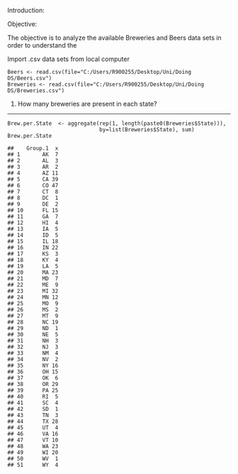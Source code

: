 Introduction:

Objective:

The objective is to analyze the available Breweries and Beers data sets
in order to understand the

Import .csv data sets from local computer

    Beers <- read.csv(file="C:/Users/R900255/Desktop/Uni/Doing DS/Beers.csv")
    Breweries <- read.csv(file="C:/Users/R900255/Desktop/Uni/Doing DS/Breweries.csv")

1. How many breweries are present in each state?
------------------------------------------------

    Brew.per.State  <- aggregate(rep(1, length(paste0(Breweries$State))),
                                 by=list(Breweries$State), sum)
    Brew.per.State

    ##    Group.1  x
    ## 1       AK  7
    ## 2       AL  3
    ## 3       AR  2
    ## 4       AZ 11
    ## 5       CA 39
    ## 6       CO 47
    ## 7       CT  8
    ## 8       DC  1
    ## 9       DE  2
    ## 10      FL 15
    ## 11      GA  7
    ## 12      HI  4
    ## 13      IA  5
    ## 14      ID  5
    ## 15      IL 18
    ## 16      IN 22
    ## 17      KS  3
    ## 18      KY  4
    ## 19      LA  5
    ## 20      MA 23
    ## 21      MD  7
    ## 22      ME  9
    ## 23      MI 32
    ## 24      MN 12
    ## 25      MO  9
    ## 26      MS  2
    ## 27      MT  9
    ## 28      NC 19
    ## 29      ND  1
    ## 30      NE  5
    ## 31      NH  3
    ## 32      NJ  3
    ## 33      NM  4
    ## 34      NV  2
    ## 35      NY 16
    ## 36      OH 15
    ## 37      OK  6
    ## 38      OR 29
    ## 39      PA 25
    ## 40      RI  5
    ## 41      SC  4
    ## 42      SD  1
    ## 43      TN  3
    ## 44      TX 28
    ## 45      UT  4
    ## 46      VA 16
    ## 47      VT 10
    ## 48      WA 23
    ## 49      WI 20
    ## 50      WV  1
    ## 51      WY  4
